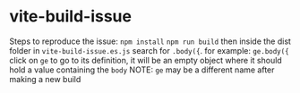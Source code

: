 # vite-build-issue

Steps to reproduce the issue:
`npm install`
`npm run build`
then inside the dist folder in `vite-build-issue.es.js` search for `.body({`. 
for example: `ge.body({` click on `ge` to go to its definition, it will be an empty object where it should hold a value containing the `body`
NOTE:
`ge` may be a different name after making a new build

